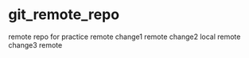# git_remote_repo
remote repo for practice
remote change1
remote change2 local
remote change3 remote
